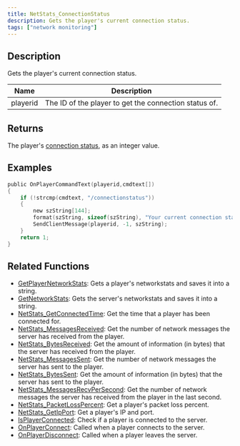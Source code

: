 ```yaml
---
title: NetStats_ConnectionStatus
description: Gets the player's current connection status.
tags: ["network monitoring"]
---
```


<VersionWarn version='SA-MP 0.3z' />

## Description

Gets the player's current connection status.

| Name     | Description                                           |
| -------- | ----------------------------------------------------- |
| playerid | The ID of the player to get the connection status of. |

## Returns

The player's [connection status](../resources/connectionstatus), as an integer value.

## Examples

```c
public OnPlayerCommandText(playerid,cmdtext[])
{
    if (!strcmp(cmdtext, "/connectionstatus"))
    {
        new szString[144];
        format(szString, sizeof(szString), "Your current connection status: %i.", NetStats_ConnectionStatus(playerid));
        SendClientMessage(playerid, -1, szString);
    }
    return 1;
}
```

## Related Functions

- [GetPlayerNetworkStats](GetPlayerNetworkStats): Gets a player's networkstats and saves it into a string.
- [GetNetworkStats](GetNetworkStats): Gets the server's networkstats and saves it into a string.
- [NetStats_GetConnectedTime](NetStats_GetConnectedTime): Get the time that a player has been connected for.
- [NetStats_MessagesReceived](NetStats_MessagesReceived): Get the number of network messages the server has received from the player.
- [NetStats_BytesReceived](NetStats_BytesReceived): Get the amount of information (in bytes) that the server has received from the player.
- [NetStats_MessagesSent](NetStats_MessagesSent): Get the number of network messages the server has sent to the player.
- [NetStats_BytesSent](NetStats_BytesSent): Get the amount of information (in bytes) that the server has sent to the player.
- [NetStats_MessagesRecvPerSecond](NetStats_MessagesRecvPerSecond): Get the number of network messages the server has received from the player in the last second.
- [NetStats_PacketLossPercent](NetStats_PacketLossPercent): Get a player's packet loss percent.
- [NetStats_GetIpPort](NetStats_GetIpPort): Get a player's IP and port.
- [IsPlayerConnected](IsPlayerConnected): Check if a player is connected to the server.
- [OnPlayerConnect](../callbacks/OnPlayerConnect): Called when a player connects to the server.
- [OnPlayerDisconnect](../callbacks/OnPlayerDisconnect): Called when a player leaves the server.
